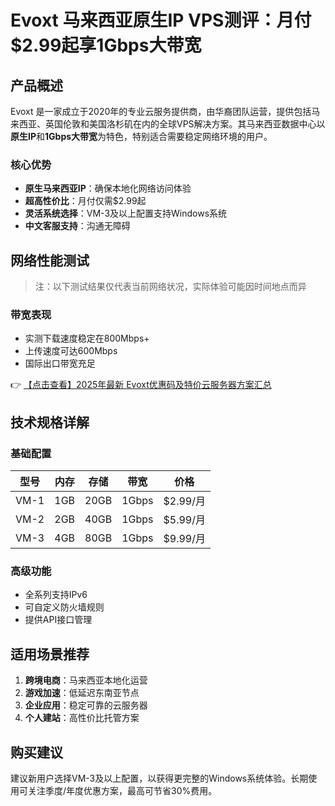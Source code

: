 # Evoxt 马来西亚原生IP VPS测评：月付$2.99起享1Gbps大带宽

## 产品概述

Evoxt 是一家成立于2020年的专业云服务提供商，由华裔团队运营，提供包括马来西亚、英国伦敦和美国洛杉矶在内的全球VPS解决方案。其马来西亚数据中心以**原生IP**和**1Gbps大带宽**为特色，特别适合需要稳定网络环境的用户。

### 核心优势
- **原生马来西亚IP**：确保本地化网络访问体验
- **超高性价比**：月付仅需$2.99起
- **灵活系统选择**：VM-3及以上配置支持Windows系统
- **中文客服支持**：沟通无障碍

## 网络性能测试

> 注：以下测试结果仅代表当前网络状况，实际体验可能因时间地点而异

### 带宽表现
- 实测下载速度稳定在800Mbps+
- 上传速度可达600Mbps
- 国际出口带宽充足

👉 [【点击查看】2025年最新 Evoxt优惠码及特价云服务器方案汇总](https://bit.ly/evoxt)

## 技术规格详解

### 基础配置
| 型号 | 内存 | 存储 | 带宽 | 价格 |
|------|------|------|------|------|
| VM-1 | 1GB | 20GB | 1Gbps | $2.99/月 |
| VM-2 | 2GB | 40GB | 1Gbps | $5.99/月 |
| VM-3 | 4GB | 80GB | 1Gbps | $9.99/月 |

### 高级功能
- 全系列支持IPv6
- 可自定义防火墙规则
- 提供API接口管理

## 适用场景推荐
1. **跨境电商**：马来西亚本地化运营
2. **游戏加速**：低延迟东南亚节点
3. **企业应用**：稳定可靠的云服务器
4. **个人建站**：高性价比托管方案

## 购买建议
建议新用户选择VM-3及以上配置，以获得更完整的Windows系统体验。长期使用可关注季度/年度优惠方案，最高可节省30%费用。